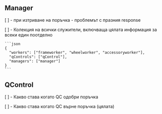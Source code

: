 ## Manager

[ ] - при изтриване на поръчка - проблемът с празния response

<!-- [ ] - причина за reject на поръчка. да се записва в някакво поле, за да може да се resolve - не -->

[ ] - Колекция на всички служители, включваща цялата информация за всеки един поотделно

    ```json
    {
      "workers": ["frameworker", "wheelworker", "accessoryworker"],
      "qControls": ["qControl"],
      "managers": ["manager"]
    }
    ```

## QControl

[ ] - Какво става когато QC одобри поръчка

[ ] - Какво става когато QC върне поръчка (цялата)
